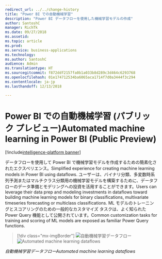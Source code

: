 ```yaml
---
redirect_url: ../../change-history
title: "Power BI での自動機械学習"
description: "Power BI データフローを使用した機械学習モデルの作成"
author: SantoshC
manager: RichTk
ms.date: 09/27/2018
ms.assetid: 
ms.topic: article
ms.prod: 
ms.service: business-applications
ms.technology: 
ms.author: SantoshC
audience: Admin
ms.translationtype: HT
ms.sourcegitcommit: f872ddf2157fa0b1a033b8d289c3d464c6293768
ms.openlocfilehash: 01e174712534ba6065aca1714f7d0a3444f3c294
ms.contentlocale: ja-jp
ms.lasthandoff: 12/13/2018

---
```

#  <a name="automated-machine-learning-in-power-bi-public-preview"></a><span data-ttu-id="69b6d-103">Power BI での自動機械学習 (パブリック プレビュー)</span><span class="sxs-lookup"><span data-stu-id="69b6d-103">Automated machine learning in Power BI (Public Preview)</span></span>

[!include[intelligence-platform banner](../../includes/intelligence-platform.md)]



<span data-ttu-id="69b6d-104">データフローを使用して Power BI で機械学習モデルを作成するための簡素化されたエクスペリエンス。</span><span class="sxs-lookup"><span data-stu-id="69b6d-104">Simplified experience for creating machine learning models in Power BI using dataflows.</span></span>
<span data-ttu-id="69b6d-105">ユーザーは、バイナリ分類、多変数時系列予測またはマルチクラス分類用の機械学習モデルを構築するために、データフローのデータ準備とモデリングへの投資を活用することができます。</span><span class="sxs-lookup"><span data-stu-id="69b6d-105">Users can leverage their data prep and modeling investments in dataflows toward building machine learning models for binary classifications, multivariate timeseries forecasting or multiclass classifications.</span></span> <span data-ttu-id="69b6d-106">ML モデルのトレーニングとスコアリングのための一般的なカスタマイズ タスクは、よく知られた Power Query 機能として公開されています。</span><span class="sxs-lookup"><span data-stu-id="69b6d-106">Common customization tasks for training and scoring of ML models are exposed as familiar Power Query functions.</span></span>

> [!div class="mx-imgBorder"]
> <span data-ttu-id="69b6d-107">![](media/automated-ml-dataflows.png "自動機械学習データフロー")</span><span class="sxs-lookup"><span data-stu-id="69b6d-107">![](media/automated-ml-dataflows.png "Automated machine learning dataflows")</span></span>

<span data-ttu-id="69b6d-108">*自動機械学習データフロー*</span><span class="sxs-lookup"><span data-stu-id="69b6d-108">*Automated machine learning dataflows*</span></span>

